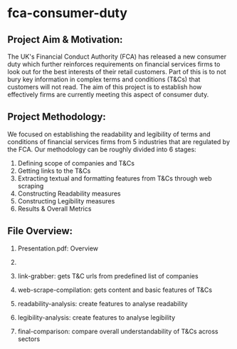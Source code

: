 # fca-consumer-duty

## Project Aim & Motivation:
The UK's Financial Conduct Authority (FCA) has released a new consumer duty which further reinforces requirements on financial services firms to look out for the best interests of their retail customers. Part of this is to not bury key information in complex terms and conditions (T&Cs) that customers will not read. The aim of this project is to establish how effectively firms are currently meeting this aspect of consumer duty. 

## Project Methodology: 
We focused on establishing the readability and legibility of terms and conditions of financial services firms from 5 industries that are regulated by the FCA. Our methodology can be roughly divided into 6 stages: 
1. Defining scope of companies and T&Cs
2. Getting links to the T&Cs 
3. Extracting textual and formatting features from T&Cs through web scraping
4. Constructing Readability measures
5. Constructing Legibility measures
6. Results & Overall Metrics

## File Overview:
1. Presentation.pdf: Overview 

2.





1. link-grabber: gets T&C urls from predefined list of companies

2. web-scrape-compilation: gets content and basic features of T&Cs

3. readability-analysis: create features to analyse readability

4. legibility-analysis: create features to analyse legibility

5. final-comparison: compare overall understandability of T&Cs across sectors
